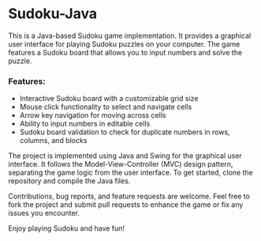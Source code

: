 # Sudoku-Java
This is a Java-based Sudoku game implementation. It provides a graphical user interface for playing Sudoku puzzles on your computer. The game features a Sudoku board that allows you to input numbers and solve the puzzle.

### Features:
- Interactive Sudoku board with a customizable grid size
- Mouse click functionality to select and navigate cells
- Arrow key navigation for moving across cells
- Ability to input numbers in editable cells
- Sudoku board validation to check for duplicate numbers in rows, columns, and blocks

The project is implemented using Java and Swing for the graphical user interface. 
It follows the Model-View-Controller (MVC) design pattern, separating the game logic from the user interface.
To get started, clone the repository and compile the Java files. 

Contributions, bug reports, and feature requests are welcome. 
Feel free to fork the project and submit pull requests to enhance the game or fix any issues you encounter.

Enjoy playing Sudoku and have fun!
